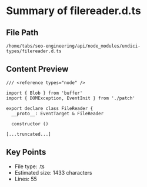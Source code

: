 # Summary of filereader.d.ts
  
## File Path
`/home/tabs/seo-engineering/api/node_modules/undici-types/filereader.d.ts`

## Content Preview
```
/// <reference types="node" />

import { Blob } from 'buffer'
import { DOMException, EventInit } from './patch'

export declare class FileReader {
  __proto__: EventTarget & FileReader

  constructor ()

[...truncated...]
```

## Key Points
- File type: .ts
- Estimated size: 1433 characters
- Lines: 55
